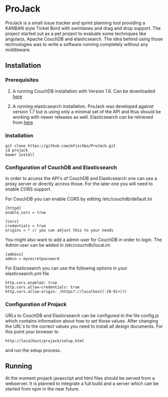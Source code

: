 # ProJack #
ProJack is a small issue tracker and sprint planning tool providing a KANBAN style
Ticket Bord with swimlanes and drag and drop support.
The project started out as a pet project to evaluate some techniques like angularjs,
Apache CouchDB and elasticsearch. The idea behind using those technologies was
to write a software running completely without any middleware.


## Installation ##

### Prerequisites ###
1. A running CouchDB installation with Version 1.6. Can be downloaded
[here](https://couchdb.apache.org)

2. A running elasticsearch installation. ProJack was developed against version 1.7
but is using only a minimal set of the API and thus should be working with newer releases
as well. Elasticsearch can be retrieved from [here](https://www.elastic.co/)

### Installation ###
    git clone https://github.com/mfischbo/ProJack.git
    cd projack
    bower install

### Configuration of CouchDB and Elasticsearch ###
In order to access the API's of CouchDB and Elasticsearch one can use a proxy server
or directly access those. For the later one you will need to enable CORS support.

For CouchDB you can enable CORS by editing /etc/couchdb/default.ini

    [httpd]
    enable_cors = true

    [cors]
    credentials = true
    origins = * // you can adjust this to your needs

You might also want to add a admin user for CouchDB in order to login.
The Admin user can be added in /etc/couchdb/local.ini

    [admins]
    admin = mysecretpassword


For Elasticsearch you can use the following options in your elasticsearch.yml file

    http.cors.enabled: true
    http.cors.allow-credentials: true
    http.cors.allow-origin: /https?://localhost(:[0-9]+)?/

### Configuration of Projack ###
URLs to CouchDB and Elasticsearch can be configured in the file config.js which
contains information about how to set those values. After changing the URL's to
the correct values you need to install all design documents. For this point your
browser to

    http://localhost/projack/setup.html

and run the setup process.

## Running ##
At the moment projack javascript and html files should be served from a webserver.
It is planned to integrate a full build and a server which can be started from npm
in the near future.
